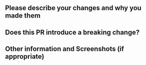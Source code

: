 ## Please describe your changes and why you made them

## Does this PR introduce a breaking change?

<!-- Uncomment one of the following -->

<!-- 🚀 This PR does **not** introduce a breaking change -->

<!-- ⚠️ This PR introduces a breaking change:
- ...
-->

## Other information and Screenshots (if appropriate)

<!-- use ℹ️, ❗️, or other emojis to highlight your points -->
